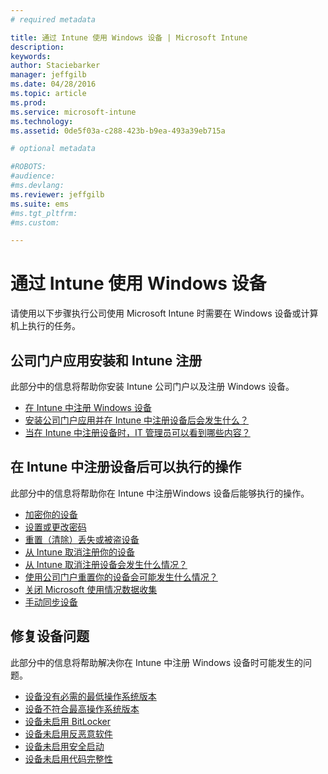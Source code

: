 ```yaml
---
# required metadata

title: 通过 Intune 使用 Windows 设备 | Microsoft Intune
description:
keywords:
author: Staciebarker
manager: jeffgilb
ms.date: 04/28/2016
ms.topic: article
ms.prod:
ms.service: microsoft-intune
ms.technology:
ms.assetid: 0de5f03a-c288-423b-b9ea-493a39eb715a

# optional metadata

#ROBOTS:
#audience:
#ms.devlang:
ms.reviewer: jeffgilb
ms.suite: ems
#ms.tgt_pltfrm:
#ms.custom:

---
```


# 通过 Intune 使用 Windows 设备

请使用以下步骤执行公司使用 Microsoft Intune 时需要在 Windows 设备或计算机上执行的任务。

## 公司门户应用安装和 Intune 注册

此部分中的信息将帮助你安装 Intune 公司门户以及注册 Windows 设备。

- [在 Intune 中注册 Windows 设备](enroll-your-device-in-intune-windows.md)</br>
- [安装公司门户应用并在 Intune 中注册设备后会发生什么？](what-happens-if-you-install-the-company-portal-app-and-enroll-your-device-in-intune-windows.md)</br>
- [当在 Intune 中注册设备时，IT 管理员可以看到哪些内容？](what-can-your-it-administrator-see-when-you-enroll-your-device-in-intune-windows.md)

## 在 Intune 中注册设备后可以执行的操作

此部分中的信息将帮助你在 Intune 中注册Windows 设备后能够执行的操作。

- [加密你的设备](encrypt-your-device-windows.md)</br>
- [设置或更改密码](set-or-change-your-password-windows.md)</br>
- [重置（清除）丢失或被盗设备](reset-erase-your-lost-or-stolen-device-windows.md)</br>
- [从 Intune 取消注册你的设备](unenroll-your-device-from-intune-windows.md)</br>
- [从 Intune 取消注册设备会发生什么情况？](what-happens-if-you-unenroll-your-device-from-intune-windows.md)</br>
- [使用公司门户重置你的设备会可能发生什么情况？](what-happens-if-you-reset-your-device-using-the-company-portal-windows.md)</br>
- [关闭 Microsoft 使用情况数据收集](turn-off-microsoft-usage-data-collection-windows.md)</br>
- [手动同步设备](sync-your-device-manually-windows.md)

## 修复设备问题

此部分中的信息将帮助解决你在 Intune 中注册 Windows 设备时可能发生的问题。

- [设备没有必需的最低操作系统版本](device-doesnt-have-the-required-minimum-operating-system-version-windows.md)</br>
- [设备不符合最高操作系统版本](device-doesnt-comply-with-maximum-operating-system-version-windows.md)</br>
- [设备未启用 BitLocker](device-doesnt-have-bitlocker-enabled-windows.md)</br>
- [设备未启用反恶意软件](device-doesnt-have-antimalware-software-enabled-windows.md)</br>
- [设备未启用安全启动](device-doesnt-have-secure-boot-enabled-windows.md)</br>
- [设备未启用代码完整性](device-doesnt-have-code-integrity-enabled-windows.md)




<!--HONumber=May16_HO4-->


